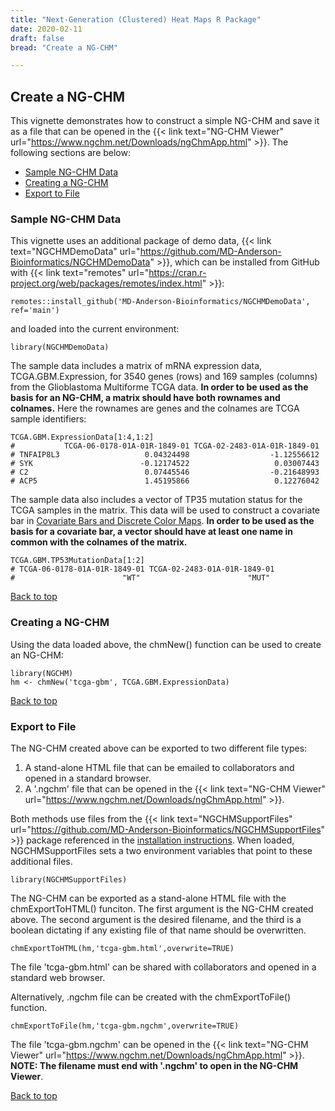 ```yaml
---
title: "Next-Generation (Clustered) Heat Maps R Package"
date: 2020-02-11
draft: false
bread: "Create a NG-CHM"

---
```


## Create a NG-CHM

This vignette demonstrates how to construct a simple NG-CHM and 
save it as a file that can be opened in the {{< link text="NG-CHM Viewer" url="https://www.ngchm.net/Downloads/ngChmApp.html" >}}. The following sections are below:

- [Sample NG-CHM Data](#sample-ng-chm-data)
- [Creating a NG-CHM](#creating-a-ng-chm)
- [Export to File](#export-to-file)

### Sample NG-CHM Data

This vignette uses an additional package of demo data, {{< link text="NGCHMDemoData" url="https://github.com/MD-Anderson-Bioinformatics/NGCHMDemoData" >}}, 
which can be installed from GitHub with {{< link text="remotes"  url="https://cran.r-project.org/web/packages/remotes/index.html" >}}:

```{r}
remotes::install_github('MD-Anderson-Bioinformatics/NGCHMDemoData', ref='main')
```

and loaded into the current environment:

```{r}
library(NGCHMDemoData)
```

The sample data includes a matrix of mRNA expression data, TCGA.GBM.Expression, for 3540 genes (rows) and 169 samples 
(columns) from the Glioblastoma Multiforme TCGA data. **In order to be used as the basis for an NG-CHM, a matrix should have both
rownames and colnames.** Here the rownames are genes and the colnames are TCGA sample identifiers:

```{r}
TCGA.GBM.ExpressionData[1:4,1:2]
#           TCGA-06-0178-01A-01R-1849-01 TCGA-02-2483-01A-01R-1849-01
# TNFAIP8L3                   0.04324498                  -1.12556612
# SYK                        -0.12174522                   0.03007443
# C2                          0.07445546                  -0.21648993
# ACP5                        1.45195866                   0.12276042
```

The sample data also includes a vector of TP35 mutation status for the TCGA samples in the matrix. This 
data will be used to construct a covariate bar in 
[Covariate Bars and Discrete Color Maps](/public-software/ngchm-r/covariate-bars-and-discrete-color-maps). 
**In order to be used as the basis for a covariate bar,
a vector should have at least one name in common with the colnames of the matrix.**

```{r}
TCGA.GBM.TP53MutationData[1:2]
# TCGA-06-0178-01A-01R-1849-01 TCGA-02-2483-01A-01R-1849-01 
#                        "WT"                        "MUT" 
```

[Back to top](#)

### Creating a NG-CHM

Using the data loaded above, the chmNew() function can be used to create an NG-CHM:

```{r}
library(NGCHM)
hm <- chmNew('tcga-gbm', TCGA.GBM.ExpressionData)
```

[Back to top](#)

### Export to File

The NG-CHM created above can be exported to two different file types:

1. A stand-alone HTML file that can be emailed to collaborators and opened in a standard browser.
2. A '.ngchm' file that can be opened in the {{< link text="NG-CHM Viewer" url="https://www.ngchm.net/Downloads/ngChmApp.html" >}}.

Both methods use files from the
{{< link text="NGCHMSupportFiles" url="https://github.com/MD-Anderson-Bioinformatics/NGCHMSupportFiles" >}} package referenced
in the [installation instructions](/public-software/ngchm-r/#package-installation-in-r). When loaded, NGCHMSupportFiles 
sets a two environment variables that point to these additional files.

```{r}
library(NGCHMSupportFiles)
```

The NG-CHM can be exported as a stand-alone HTML file with the chmExportToHTML() funciton.
The first argument is the NG-CHM created above. The second argument is the desired filename,
and the third is a boolean dictating if any existing file of that name should be overwritten.

```{r}
chmExportToHTML(hm,'tcga-gbm.html',overwrite=TRUE)
```

The file 'tcga-gbm.html' can be shared with collaborators and opened in a standard web browser.

Alternatively, .ngchm file can be created with the chmExportToFile() function.


```{r}
chmExportToFile(hm,'tcga-gbm.ngchm',overwrite=TRUE)
```

The file 'tcga-gbm.ngchm' can be opened in the {{< link text="NG-CHM Viewer" url="https://www.ngchm.net/Downloads/ngChmApp.html" >}}.
**NOTE: The filename must end with '.ngchm' to open in the NG-CHM Viewer**. 



[Back to top](#)

